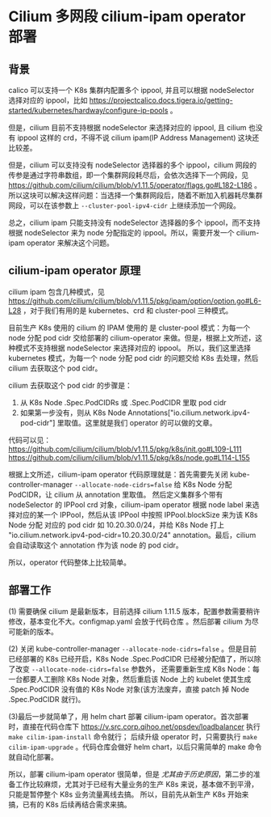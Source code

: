 
# Cilium 多网段 cilium-ipam operator 部署

## 背景
calico 可以支持一个 K8s 集群内配置多个 ippool, 并且可以根据 nodeSelector 选择对应的 ippool，比如 https://projectcalico.docs.tigera.io/getting-started/kubernetes/hardway/configure-ip-pools 。

但是，cilium 目前不支持根据 nodeSelector 来选择对应的 ippool, 且 cilium 也没有 ippool 这样的 crd，不得不说 cilium ipam(IP Address Management) 这块还比较差。

但是，cilium 可以支持没有 nodeSelector 选择器的多个 ippool，cilium 网段的传参是通过字符串数组，即一个集群网段耗尽后，会依次选择下一个网段，见 https://github.com/cilium/cilium/blob/v1.11.5/operator/flags.go#L182-L186 。所以这块可以解决这样问题：当选择一个集群网段后，随着不断加入机器耗尽集群网段，可以在该参数上 `--cluster-pool-ipv4-cidr` 上继续添加一个网段。 

总之，cilium ipam 只能支持没有 nodeSelector 选择器的多个 ippool，而不支持根据 nodeSelector 来为 node 分配指定的 ippool。所以，需要开发一个 cilium-ipam operator 来解决这个问题。

## cilium-ipam operator 原理
cilium ipam 包含几种模式，见 https://github.com/cilium/cilium/blob/v1.11.5/pkg/ipam/option/option.go#L6-L28 ，对于我们有用的是 kubernetes、crd 和 cluster-pool 三种模式。

目前生产 K8s 使用的 cilium 的 IPAM 使用的 是 cluster-pool 模式：为每一个 node 分配 pod cidr 交给部署的 cilium-operator 来做。但是，根据上文所述，这种模式不支持根据 nodeSelector 来选择对应的 ippool。
所以，我们这里选择 kubernetes 模式，为每一个 node 分配 pod cidr 的问题交给 K8s 去处理，然后 cilium 去获取这个 pod cidr。

cilium 去获取这个 pod cidr 的步骤是：
1. 从 K8s Node .Spec.PodCIDRs 或 .Spec.PodCIDR 里取 pod cidr
2. 如果第一步没有，则从 K8s Node Annotations["io.cilium.network.ipv4-pod-cidr"] 里取值。这里就是我们 operator 的可以做的文章。

代码可以见：
https://github.com/cilium/cilium/blob/v1.11.5/pkg/k8s/init.go#L109-L111
https://github.com/cilium/cilium/blob/v1.11.5/pkg/k8s/node.go#L114-L155

根据上文所述，cilium-ipam operator 代码原理就是：首先需要先关闭 kube-controller-manager `--allocate-node-cidrs=false` 给 K8s Node 分配 PodCIDR，让 cilium 从 annotation 里取值。
然后定义集群多个带有 nodeSelector 的 IPPool crd 对象，cilium-ipam operator 根据 node label 来选择对应的某一个 IPPool，然后从该 IPPool 中按照 IPPool.blockSize 来为该 K8s Node 分配
对应的 pod cidr 如 10.20.30.0/24，并给 K8s Node 打上 "io.cilium.network.ipv4-pod-cidr=10.20.30.0/24" annotation。最后，cilium 会自动读取这个 annotation 作为该 node 的 pod cidr。

所以，operator 代码整体上比较简单。

## 部署工作

(1) 需要确保 cilium 是最新版本，目前选择 cilium 1.11.5 版本，配置参数需要稍许修改，基本变化不大。configmap.yaml 会放于代码仓库 。然后部署 cilium 为尽可能新的版本。


(2) 关闭 kube-controller-manager `--allocate-node-cidrs=false` 。但是目前已经部署的 K8s 已经开启，K8s Node .Spec.PodCIDR 已经被分配值了，所以除了改变 `--allocate-node-cidrs=false` 参数外，
还需要重新生成 K8s Node：每一台都要人工删除 K8s Node 对象，然后重启该 Node 上的 kubelet 使其生成 .Spec.PodCIDR 没有值的 K8s Node 对象(该方法废弃，直接 patch 掉 Node .Spec.PodCIDR 就行)。


(3)最后一步就简单了，用 helm chart 部署 cilium-ipam operator。首次部署时，直接在代码仓库下 https://v.src.corp.qihoo.net/opsdev/loadbalancer 执行 `make cilim-ipam-install` 命令就行；
后续升级 operator 时，只需要执行 `make cilim-ipam-upgrade` 。代码仓库会做好 helm chart，以后只需简单的 make 命令就自动化部署。

所以，部署 cilium-ipam operator 很简单，但是 *尤其由于历史原因*，第二步的准备工作比较麻烦，尤其对于已经有大量业务的生产 K8s 来说，基本做不到平滑，只能是暂停整个 K8s 业务流量离线去搞。
所以，目前先从新生产 K8s 开始来搞，已有的 K8s 后续再结合需求来搞。
